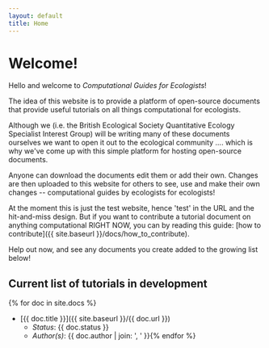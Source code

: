 ```yaml
---
layout: default
title: Home
---
```


# Welcome!

Hello and welcome to _Computational Guides for Ecologists_!

The idea of this website is to provide a platform of open-source documents
that provide useful tutorials on all things computational for ecologists.

Although we (i.e. the British Ecological Society Quantitative Ecology
Specialist Interest Group) will be writing many of these documents ourselves we
want to open it out to the ecological community .... which is why we've come up
with this simple platform for hosting open-source documents.

Anyone can download the documents edit them or add their own. Changes are then
uploaded to this website for others to see, use and make their own changes --
computational guides by ecologists for ecologists!

At the moment this is just the test website, hence 'test' in the URL and the
hit-and-miss design. But if you want to contribute a tutorial document on
anything computational RIGHT NOW, you can by reading this guide:
[how to contribute]({{ site.baseurl }}/docs/how_to_contribute).

Help out now, and see any documents you create added to the growing list
below!

## Current list of tutorials in development

{% for doc in site.docs %}
* [{{ doc.title }}]({{ site.baseurl }}/{{ doc.url }})
    * _Status_: {{ doc.status }}
    * _Author(s)_: {{ doc.author | join: ', ' }}{% endfor %}
